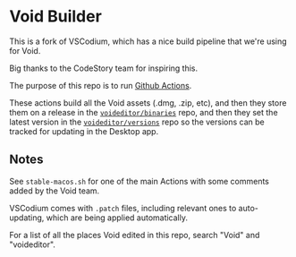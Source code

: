# Void Builder

This is a fork of VSCodium, which has a nice build pipeline that we're using for Void.

Big thanks to the CodeStory team for inspiring this.

The purpose of this repo is to run [Github Actions](https://github.com/voideditor/void-builder/actions).

These actions build all the Void assets (.dmg, .zip, etc), and then they store them on a release in the [`voideditor/binaries`](https://github.com/voideditor/binaries/releases) repo, and then they set the latest version in the [`voideditor/versions`](https://github.com/voideditor/versions) repo so the versions can be tracked for updating in the Desktop app.

## Notes

See `stable-macos.sh` for one of the main Actions with some comments added by the Void team.

VSCodium comes with `.patch` files, including relevant ones to auto-updating, which are being applied automatically. 

For a list of all the places Void edited in this repo, search "Void" and "voideditor".
